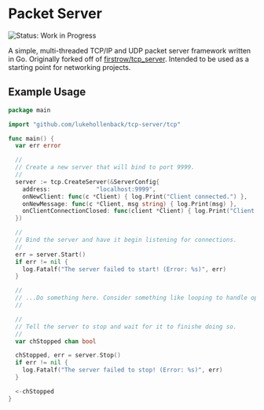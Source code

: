 # Packet Server

![Status: Work in Progress](https://img.shields.io/badge/Status-Work&#32;in&#32;Progress-blue.svg)

A simple, multi-threaded TCP/IP and UDP packet server framework written in Go. Originally forked
off of [firstrow/tcp_server](https://github.com/firstrow/tcp_server). Intended to be used as a
starting point for networking projects.

## Example Usage

``` go
package main

import "github.com/lukehollenback/tcp-server/tcp"

func main() {
  var err error

  //
  // Create a new server that will bind to port 9999.
  //
  server := tcp.CreateServer(&ServerConfig{
    address:             "localhost:9999",
    onNewClient: func(c *Client) { log.Print("Client connected.") },
    onNewMessage: func(c *Client, msg string) { log.Print(msg) },
    onClientConnectionClosed: func(client *Client) { log.Print("Client disconnected.") },
  })

  //
  // Bind the server and have it begin listening for connections.
  //
  err = server.Start()
  if err != nil {
    log.Fatalf("The server failed to start! (Error: %s)", err)
  }

  //
  // ...Do something here. Consider something like looping to handle operating system interupts...
  //

  //
  // Tell the server to stop and wait for it to finishe doing so.
  //
  var chStopped chan bool

  chStopped, err = server.Stop()
  if err != nil {
    log.Fatalf("The server failed to stop! (Error: %s)", err)
  }

  <-chStopped
}
```
